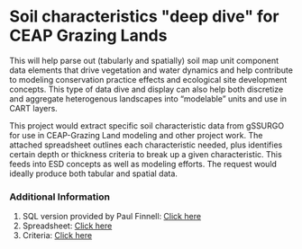 # Soil characteristics "deep dive" for CEAP Grazing Lands
This will help parse out (tabularly and spatially) soil map unit component data elements that drive vegetation and water dynamics and help contribute to modeling conservation practice effects and ecological site development concepts. This type of data dive and display can also help both discretize and aggregate heterogenous landscapes into “modelable” units and use in CART layers.


This project would extract specific soil characteristic data from gSSURGO for use in CEAP-Grazing Land modeling and other project work. The attached spreadsheet outlines each characteristic needed, plus identifies certain depth or thickness criteria to break up a given characteristic. This feeds into ESD concepts as well as modeling efforts. The request would ideally produce both tabular and spatial data.

### Additional Information
1.  SQL version provided by Paul Finnell: [Click here](https://github.com/jneme910/CEAP-Grazing-Lands/blob/master/SQL-Library/Lori_CarrieAnn_NASIS%20script%20from%20Finnell.txt)
2.  Spreadsheet: [Click here](https://github.com/jneme910/CEAP-Grazing-Lands/blob/master/documents/Soil%20grouping_gSSURGO_forCEAP-GL_FINAL_11-25-2019.xlsx?raw=true)
3. Criteria: [Click here](https://jneme910.github.io/CEAP-Grazing-Lands/documents/oil%20grouping_gSSURGO_forCEAP-GL_FINAL_11-25-2019.htm)


